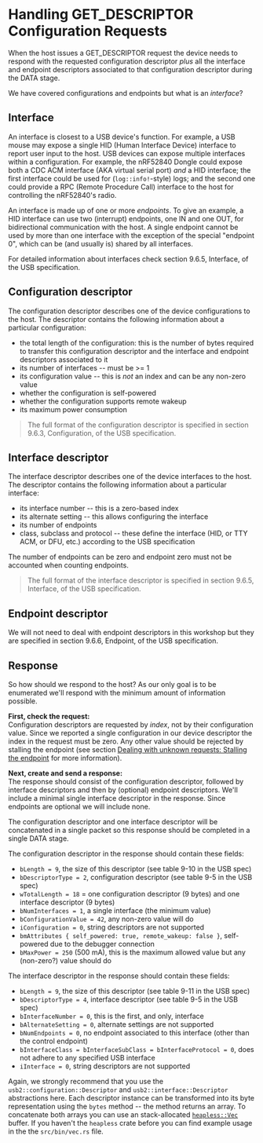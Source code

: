 # Handling GET_DESCRIPTOR Configuration Requests

When the host issues a GET_DESCRIPTOR request the device needs to respond with the requested configuration descriptor *plus* all the interface and endpoint descriptors associated to that configuration descriptor during the DATA stage.

We have covered configurations and endpoints but what is an *interface*?

## Interface

An interface is closest to a USB device's function. For example, a USB mouse may expose a single HID (Human Interface Device) interface to report user input to the host. USB devices can expose multiple interfaces within a configuration. For example, the nRF52840 Dongle could expose both a CDC ACM interface (AKA virtual serial port) *and* a HID interface; the first interface could be used for (`log::info!`-style) logs; and the second one could provide a RPC (Remote Procedure Call) interface to the host for controlling the nRF52840's radio.

An interface is made up of one or more *endpoints*. To give an example, a HID interface can use two (interrupt) endpoints, one IN and one OUT, for bidirectional communication with the host. A single endpoint cannot be used by more than one interface with the exception of the special "endpoint 0", which can be (and usually is) shared by all interfaces.

For detailed information about interfaces check section 9.6.5, Interface, of the USB specification.

## Configuration descriptor

The configuration descriptor describes one of the device configurations to the host. The descriptor contains the following information about a particular configuration:

- the total length of the configuration: this is the number of bytes required to transfer this configuration descriptor and the interface and endpoint descriptors associated to it
- its number of interfaces -- must be >= 1
- its configuration value -- this is *not* an index and can be any non-zero value
- whether the configuration is self-powered
- whether the configuration supports remote wakeup
- its maximum power consumption

> The full format of the configuration descriptor is specified in section 9.6.3, Configuration, of the USB specification.

## Interface descriptor

The interface descriptor describes one of the device interfaces to the host. The descriptor contains the following information about a particular interface:

- its interface number -- this is a zero-based index
- its alternate setting -- this allows configuring the interface
- its number of endpoints
- class, subclass and protocol -- these define the interface (HID, or TTY ACM, or DFU, etc.) according to the USB specification

The number of endpoints can be zero and endpoint zero must not be accounted when counting endpoints.
> The full format of the interface descriptor is specified in section 9.6.5, Interface, of the USB specification.

## Endpoint descriptor

We will not need to deal with endpoint descriptors in this workshop but they are specified in section 9.6.6, Endpoint, of the USB specification.

## Response

So how should we respond to the host? As our only goal is to be enumerated we'll respond with the minimum amount of information possible.

**First, check the request:**  
Configuration descriptors are requested by *index*, not by their configuration value. Since we reported a single configuration in our device descriptor the index in the request must be zero. Any other value should be rejected by stalling the endpoint (see section [Dealing with unknown requests: Stalling the endpoint](#dealing-with-unknown-requests-stalling-the-endpoint) for more information).

**Next, create and send a response:**  
The response should consist of the configuration descriptor, followed by interface descriptors and then by (optional) endpoint descriptors. We'll include a minimal single interface descriptor in the response. Since endpoints are optional we will include none.


The configuration descriptor and one interface descriptor will be concatenated in a single packet so this response should be completed in a single DATA stage.

The configuration descriptor in the response should contain these fields:

- `bLength = 9`, the size of this descriptor (see table 9-10 in the USB spec)
- `bDescriptorType = 2`, configuration descriptor (see table 9-5 in the USB spec)
- `wTotalLength = 18` = one configuration descriptor (9 bytes) and one interface descriptor (9 bytes)
- `bNumInterfaces = 1`, a single interface (the minimum value)
- `bConfigurationValue = 42`, any non-zero value will do
- `iConfiguration = 0`, string descriptors are not supported
- `bmAttributes { self_powered: true, remote_wakeup: false }`, self-powered due to the debugger connection
- `bMaxPower = 250` (500 mA), this is the maximum allowed value but any (non-zero?) value should do

The interface descriptor in the response should contain these fields:

- `bLength = 9`, the size of this descriptor (see table 9-11 in the USB spec)
- `bDescriptorType = 4`, interface descriptor (see table 9-5 in the USB spec)
- `bInterfaceNumber = 0`, this is the first, and only, interface
- `bAlternateSetting = 0`, alternate settings are not supported
- `bNumEndpoints = 0`, no endpoint associated to this interface (other than the control endpoint)
- `bInterfaceClass = bInterfaceSubClass = bInterfaceProtocol = 0`, does not adhere to any specified USB interface
- `iInterface = 0`, string descriptors are not supported

Again, we strongly recommend that you use the `usb2::configuration::Descriptor` and `usb2::interface::Descriptor` abstractions here. Each descriptor instance can be transformed into its byte representation using the `bytes` method -- the method returns an array. To concatenate both arrays you can use an stack-allocated [`heapless::Vec`] buffer. If you haven't the `heapless` crate before you can find example usage in the the `src/bin/vec.rs` file.

[`heapless::Vec`]: https://docs.rs/heapless/0.5.5/heapless/struct.Vec.html


